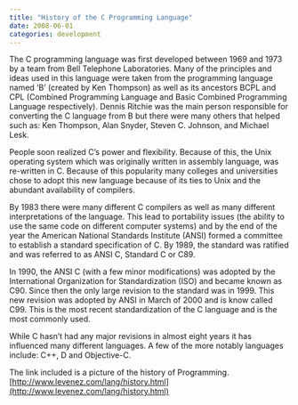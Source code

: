 ```yaml
---
title: "History of the C Programming Language"
date: 2008-06-01
categories: development
---
```


The C programming language was first developed between 1969 and 1973 by a team from Bell Telephone Laboratories. Many of the principles and ideas used in this language were taken from the programming language named ‘B’ (created by Ken Thompson) as well as its ancestors BCPL and CPL (Combined Programming Language and Basic Combined Programming Language respectively). Dennis Ritchie was the main person responsible for converting the C language from B but there were many others that helped such as: Ken Thompson, Alan Snyder, Steven C. Johnson, and Michael Lesk.

People soon realized C’s power and flexibility. Because of this, the Unix operating system which was originally written in assembly language, was re-written in C. Because of this popularity many colleges and universities chose to adopt this new language because of its ties to Unix and the abundant availability of compilers.

By 1983 there were many different C compilers as well as many different interpretations of the language. This lead to portability issues (the ability to use the same code on different computer systems) and by the end of the year the American National Standards Institute (ANSI) formed a committee to establish a standard specification of C. By 1989, the standard was ratified and was referred to as ANSI C, Standard C or C89.

In 1990, the ANSI C (with a few minor modifications) was adopted by the International Organization for Standardization (ISO) and became known as C90. Since then the only large revision to the standard was in 1999. This new revision was adopted by ANSI in March of 2000 and is know called C99. This is the most recent standardization of the C language and is the most commonly used.

While C hasn’t had any major revisions in almost eight years it has influenced many different languages. A few of the more notably languages include: C++, D and Objective-C.

The link included is a picture of the history of Programming. [http://www.levenez.com/lang/history.html](http://www.levenez.com/lang/history.html)

